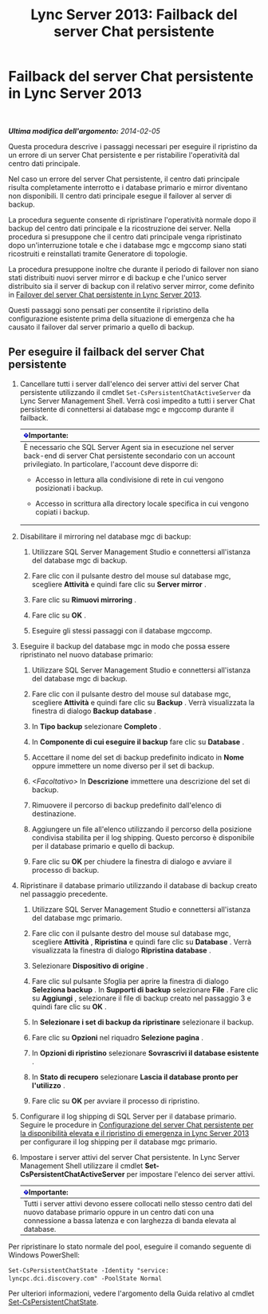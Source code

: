 ﻿---
title: 'Lync Server 2013: Failback del server Chat persistente'
TOCTitle: Failback del server Chat persistente
ms:assetid: 67b91de4-6ddc-43e6-9812-5e1aa84a7980
ms:mtpsurl: https://technet.microsoft.com/it-it/library/JJ204970(v=OCS.15)
ms:contentKeyID: 49300834
ms.date: 08/24/2015
mtps_version: v=OCS.15
ms.translationtype: HT
---

# Failback del server Chat persistente in Lync Server 2013

 

_**Ultima modifica dell'argomento:** 2014-02-05_

Questa procedura descrive i passaggi necessari per eseguire il ripristino da un errore di un server Chat persistente e per ristabilire l'operatività dal centro dati principale.

Nel caso un errore del server Chat persistente, il centro dati principale risulta completamente interrotto e i database primario e mirror diventano non disponibili. Il centro dati principale esegue il failover al server di backup.

La procedura seguente consente di ripristinare l'operatività normale dopo il backup del centro dati principale e la ricostruzione dei server. Nella procedura si presuppone che il centro dati principale venga ripristinato dopo un'interruzione totale e che i database mgc e mgccomp siano stati ricostruiti e reinstallati tramite Generatore di topologie.

La procedura presuppone inoltre che durante il periodo di failover non siano stati distribuiti nuovi server mirror e di backup e che l'unico server distribuito sia il server di backup con il relativo server mirror, come definito in [Failover del server Chat persistente in Lync Server 2013](lync-server-2013-failing-over-persistent-chat-server.md).

Questi passaggi sono pensati per consentite il ripristino della configurazione esistente prima della situazione di emergenza che ha causato il failover dal server primario a quello di backup.

## Per eseguire il failback del server Chat persistente

1.  Cancellare tutti i server dall'elenco dei server attivi del server Chat persistente utilizzando il cmdlet `Set-CsPersistentChatActiveServer` da Lync Server Management Shell. Verrà così impedito a tutti i server Chat persistente di connettersi ai database mgc e mgccomp durante il failback.
    
    <table>
    <colgroup>
    <col style="width: 100%" />
    </colgroup>
    <thead>
    <tr class="header">
    <th><img src="images/Gg412908.important(OCS.15).gif" title="important" alt="important" />Importante:</th>
    </tr>
    </thead>
    <tbody>
    <tr class="odd">
    <td>È necessario che SQL Server Agent sia in esecuzione nel server back-end di server Chat persistente secondario con un account privilegiato. In particolare, l'account deve disporre di:
    <ul>
    <li><p>Accesso in lettura alla condivisione di rete in cui vengono posizionati i backup.</p></li>
    <li><p>Accesso in scrittura alla directory locale specifica in cui vengono copiati i backup.</p></li>
    </ul></td>
    </tr>
    </tbody>
    </table>


2.  Disabilitare il mirroring nel database mgc di backup:
    
    1.  Utilizzare SQL Server Management Studio e connettersi all'istanza del database mgc di backup.
    
    2.  Fare clic con il pulsante destro del mouse sul database mgc, scegliere **Attività** e quindi fare clic su **Server mirror** .
    
    3.  Fare clic su **Rimuovi mirroring** .
    
    4.  Fare clic su **OK** .
    
    5.  Eseguire gli stessi passaggi con il database mgccomp.

3.  Eseguire il backup del database mgc in modo che possa essere ripristinato nel nuovo database primario:
    
    1.  Utilizzare SQL Server Management Studio e connettersi all'istanza del database mgc di backup.
    
    2.  Fare clic con il pulsante destro del mouse sul database mgc, scegliere **Attività** e quindi fare clic su **Backup** . Verrà visualizzata la finestra di dialogo **Backup database** .
    
    3.  In **Tipo backup** selezionare **Completo** .
    
    4.  In **Componente di cui eseguire il backup** fare clic su **Database** .
    
    5.  Accettare il nome del set di backup predefinito indicato in **Nome** oppure immettere un nome diverso per il set di backup.
    
    6.  *\<Facoltativo\>* In **Descrizione** immettere una descrizione del set di backup.
    
    7.  Rimuovere il percorso di backup predefinito dall'elenco di destinazione.
    
    8.  Aggiungere un file all'elenco utilizzando il percorso della posizione condivisa stabilita per il log shipping. Questo percorso è disponibile per il database primario e quello di backup.
    
    9.  Fare clic su **OK** per chiudere la finestra di dialogo e avviare il processo di backup.

4.  Ripristinare il database primario utilizzando il database di backup creato nel passaggio precedente.
    
    1.  Utilizzare SQL Server Management Studio e connettersi all'istanza del database mgc primario.
    
    2.  Fare clic con il pulsante destro del mouse sul database mgc, scegliere **Attività** , **Ripristina** e quindi fare clic su **Database** . Verrà visualizzata la finestra di dialogo **Ripristina database** .
    
    3.  Selezionare **Dispositivo di origine** .
    
    4.  Fare clic sul pulsante Sfoglia per aprire la finestra di dialogo **Seleziona backup** . In **Supporti di backup** selezionare **File** . Fare clic su **Aggiungi** , selezionare il file di backup creato nel passaggio 3 e quindi fare clic su **OK** .
    
    5.  In **Selezionare i set di backup da ripristinare** selezionare il backup.
    
    6.  Fare clic su **Opzioni** nel riquadro **Selezione pagina** .
    
    7.  In **Opzioni di ripristino** selezionare **Sovrascrivi il database esistente** .
    
    8.  In **Stato di recupero** selezionare **Lascia il database pronto per l'utilizzo** .
    
    9.  Fare clic su **OK** per avviare il processo di ripristino.

5.  Configurare il log shipping di SQL Server per il database primario. Seguire le procedure in [Configurazione del server Chat persistente per la disponibilità elevata e il ripristino di emergenza in Lync Server 2013](lync-server-2013-configuring-persistent-chat-server-for-high-availability-and-disaster-recovery.md) per configurare il log shipping per il database mgc primario.

6.  Impostare i server attivi del server Chat persistente. In Lync Server Management Shell utilizzare il cmdlet **Set-CsPersistentChatActiveServer** per impostare l'elenco dei server attivi.
    
    <table>
    <thead>
    <tr class="header">
    <th><img src="images/Gg412908.important(OCS.15).gif" title="important" alt="important" />Importante:</th>
    </tr>
    </thead>
    <tbody>
    <tr class="odd">
    <td>Tutti i server attivi devono essere collocati nello stesso centro dati del nuovo database primario oppure in un centro dati con una connessione a bassa latenza e con larghezza di banda elevata al database.</td>
    </tr>
    </tbody>
    </table>


Per ripristinare lo stato normale del pool, eseguire il comando seguente di Windows PowerShell:

    Set-CsPersistentChatState -Identity "service: lyncpc.dci.discovery.com" -PoolState Normal

Per ulteriori informazioni, vedere l'argomento della Guida relativo al cmdlet [Set-CsPersistentChatState](https://docs.microsoft.com/en-us/powershell/module/skype/Set-CsPersistentChatState).

